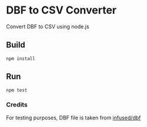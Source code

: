 # DBF to CSV Converter
Convert DBF to CSV using node.js

## Build
```
npm install
```

## Run 
```
npm test
```

### Credits
For testing purposes, DBF file is taken from [infused/dbf](https://github.com/infused/dbf/blob/master/spec/fixtures/dbase_f5.dbf)